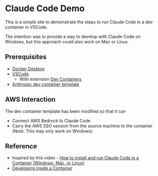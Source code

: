 # Claude Code Demo

This is a simple site to demonstrate the steps to run Claude Code in a dev container in VSCode.

The intention was to provide a way to develop with Claude Code on Windows, but this approach could also work on Mac or Linux.

## Prerequisites

* [Docker Desktop](https://www.docker.com/products/docker-desktop/)
* [VSCode](https://code.visualstudio.com/)
  * With extension [Dev Containers](https://marketplace.visualstudio.com/items?itemName=ms-vscode-remote.remote-containers)
* [Anthropic dev container template](https://github.com/anthropics/claude-code)

## AWS Interaction
The dev container template has been modified so that it can
* Connect AWS Bedrock to Claude Code
* Carry the AWS SSO session from the source machine to the container (Note: This may only work on Windows)

## Reference
* Inspired by this video - [How to install and run Claude Code in a Container (Windows, Mac, or Linux)](https://www.youtube.com/watch?v=VB68aY71bTI)
* [Developing inside a Container](https://code.visualstudio.com/docs/devcontainers/containers)
